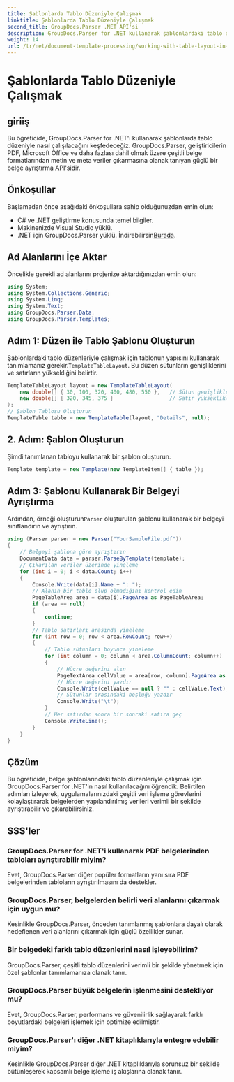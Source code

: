```yaml
---
title: Şablonlarda Tablo Düzeniyle Çalışmak
linktitle: Şablonlarda Tablo Düzeniyle Çalışmak
second_title: GroupDocs.Parser .NET API'si
description: GroupDocs.Parser for .NET kullanarak şablonlardaki tablo düzenleriyle nasıl çalışılacağını öğrenin. Yapılandırılmış verileri belgelerden verimli bir şekilde çıkarın.
weight: 14
url: /tr/net/document-template-processing/working-with-table-layout-in-templates/
---
```


# Şablonlarda Tablo Düzeniyle Çalışmak

## giriiş
Bu öğreticide, GroupDocs.Parser for .NET'i kullanarak şablonlarda tablo düzeniyle nasıl çalışılacağını keşfedeceğiz. GroupDocs.Parser, geliştiricilerin PDF, Microsoft Office ve daha fazlası dahil olmak üzere çeşitli belge formatlarından metin ve meta veriler çıkarmasına olanak tanıyan güçlü bir belge ayrıştırma API'sidir.
## Önkoşullar
Başlamadan önce aşağıdaki önkoşullara sahip olduğunuzdan emin olun:
- C# ve .NET geliştirme konusunda temel bilgiler.
- Makinenizde Visual Studio yüklü.
-  .NET için GroupDocs.Parser yüklü. İndirebilirsin[Burada](https://releases.groupdocs.com/parser/net/).

## Ad Alanlarını İçe Aktar
Öncelikle gerekli ad alanlarını projenize aktardığınızdan emin olun:
```csharp
using System;
using System.Collections.Generic;
using System.Linq;
using System.Text;
using GroupDocs.Parser.Data;
using GroupDocs.Parser.Templates;
```
## Adım 1: Düzen ile Tablo Şablonu Oluşturun
Şablonlardaki tablo düzenleriyle çalışmak için tablonun yapısını kullanarak tanımlamanız gerekir.`TemplateTableLayout`. Bu düzen sütunların genişliklerini ve satırların yüksekliğini belirtir.
```csharp
TemplateTableLayout layout = new TemplateTableLayout(
    new double[] { 30, 100, 320, 400, 480, 550 },   // Sütun genişlikleri
    new double[] { 320, 345, 375 }                  // Satır yükseklikleri
);
// Şablon Tablosu Oluşturun
TemplateTable table = new TemplateTable(layout, "Details", null);
```
## 2. Adım: Şablon Oluşturun
Şimdi tanımlanan tabloyu kullanarak bir şablon oluşturun.
```csharp
Template template = new Template(new TemplateItem[] { table });
```
## Adım 3: Şablonu Kullanarak Bir Belgeyi Ayrıştırma
 Ardından, örneği oluşturun`Parser` oluşturulan şablonu kullanarak bir belgeyi sınıflandırın ve ayrıştırın.
```csharp
using (Parser parser = new Parser("YourSampleFile.pdf"))
{
    // Belgeyi şablona göre ayrıştırın
    DocumentData data = parser.ParseByTemplate(template);
    // Çıkarılan veriler üzerinde yineleme
    for (int i = 0; i < data.Count; i++)
    {
        Console.Write(data[i].Name + ": ");
        // Alanın bir tablo olup olmadığını kontrol edin
        PageTableArea area = data[i].PageArea as PageTableArea;
        if (area == null)
        {
            continue;
        }
        // Tablo satırları arasında yineleme
        for (int row = 0; row < area.RowCount; row++)
        {
            // Tablo sütunları boyunca yineleme
            for (int column = 0; column < area.ColumnCount; column++)
            {
                // Hücre değerini alın
                PageTextArea cellValue = area[row, column].PageArea as PageTextArea;
                // Hücre değerini yazdır
                Console.Write(cellValue == null ? "" : cellValue.Text);
                // Sütunlar arasındaki boşluğu yazdır
                Console.Write("\t");
            }
            // Her satırdan sonra bir sonraki satıra geç
            Console.WriteLine();
        }
    }
}
```

## Çözüm
Bu öğreticide, belge şablonlarındaki tablo düzenleriyle çalışmak için GroupDocs.Parser for .NET'in nasıl kullanılacağını öğrendik. Belirtilen adımları izleyerek, uygulamalarınızdaki çeşitli veri işleme görevlerini kolaylaştırarak belgelerden yapılandırılmış verileri verimli bir şekilde ayrıştırabilir ve çıkarabilirsiniz.

## SSS'ler
### GroupDocs.Parser for .NET'i kullanarak PDF belgelerinden tabloları ayrıştırabilir miyim?
Evet, GroupDocs.Parser diğer popüler formatların yanı sıra PDF belgelerinden tabloların ayrıştırılmasını da destekler.
### GroupDocs.Parser, belgelerden belirli veri alanlarını çıkarmak için uygun mu?
Kesinlikle GroupDocs.Parser, önceden tanımlanmış şablonlara dayalı olarak hedeflenen veri alanlarını çıkarmak için güçlü özellikler sunar.
### Bir belgedeki farklı tablo düzenlerini nasıl işleyebilirim?
GroupDocs.Parser, çeşitli tablo düzenlerini verimli bir şekilde yönetmek için özel şablonlar tanımlamanıza olanak tanır.
### GroupDocs.Parser büyük belgelerin işlenmesini destekliyor mu?
Evet, GroupDocs.Parser, performans ve güvenilirlik sağlayarak farklı boyutlardaki belgeleri işlemek için optimize edilmiştir.
### GroupDocs.Parser'ı diğer .NET kitaplıklarıyla entegre edebilir miyim?
Kesinlikle GroupDocs.Parser diğer .NET kitaplıklarıyla sorunsuz bir şekilde bütünleşerek kapsamlı belge işleme iş akışlarına olanak tanır.